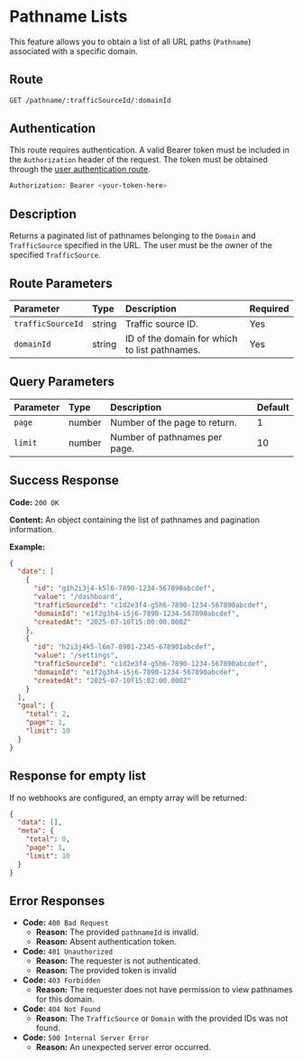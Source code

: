 # Pathname Lists

This feature allows you to obtain a list of all URL paths (`Pathname`) associated with a specific domain.

## Route

```bash
GET /pathname/:trafficSourceId/:domainId
```

## Authentication

This route requires authentication. A valid Bearer token must be included in the `Authorization` header of the request. The token must be obtained through the [user authentication route](/api/user/authuser/).

```bash
Authorization: Bearer <your-token-here>
```

## Description

Returns a paginated list of pathnames belonging to the `Domain` and `TrafficSource` specified in the URL. The user must be the owner of the specified `TrafficSource`.

## Route Parameters

| Parameter         | Type   | Description                                   | Required |
| :---------------- | :----- | :-------------------------------------------- | :------- |
| `trafficSourceId` | string | Traffic source ID.                            | Yes      |
| `domainId`        | string | ID of the domain for which to list pathnames. | Yes      |

## Query Parameters

| Parameter | Type   | Description                   | Default |
| :-------- | :----- | :---------------------------- | :------ |
| `page`    | number | Number of the page to return. | 1       |
| `limit`   | number | Number of pathnames per page. | 10      |

## Success Response

**Code:** `200 OK`

**Content:** An object containing the list of pathnames and pagination information.

**Example:**

```json
{
  "date": [
    {
      "id": "g1h2i3j4-k5l6-7890-1234-567890abcdef",
      "value": "/dashboard",
      "trafficSourceId": "c1d2e3f4-g5h6-7890-1234-567890abcdef",
      "domainId": "e1f2g3h4-i5j6-7890-1234-567890abcdef",
      "createdAt": "2025-07-10T15:00:00.000Z"
    },
    {
      "id": "h2i3j4k5-l6m7-8901-2345-678901abcdef",
      "value": "/settings",
      "trafficSourceId": "c1d2e3f4-g5h6-7890-1234-567890abcdef",
      "domainId": "e1f2g3h4-i5j6-7890-1234-567890abcdef",
      "createdAt": "2025-07-10T15:02:00.000Z"
    }
  ],
  "goal": {
    "total": 2,
    "page": 1,
    "limit": 10
  }
}
```

## Response for empty list

If no webhooks are configured, an empty array will be returned:

```json
{
  "data": [],
  "meta": {
    "total": 0,
    "page": 1,
    "limit": 10
  }
}
```

## Error Responses

- **Code:** `400 Bad Request`
  - **Reason:** The provided `pathnameId` is invalid.
  - **Reason:** Absent authentication token.
- **Code:** `401 Unauthorized`
  - **Reason:** The requester is not authenticated.
  - **Reason:** The provided token is invalid
- **Code:** `403 Forbidden`
  - **Reason:** The requester does not have permission to view pathnames for this domain.
- **Code:** `404 Not Found`
  - **Reason:** The `TrafficSource` or `Domain` with the provided IDs was not found.
- **Code:** `500 Internal Server Error`
  - **Reason:** An unexpected server error occurred.
